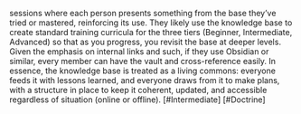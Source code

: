 sessions where each person presents something from the base they’ve tried or mastered, reinforcing its use. They likely use the knowledge base to create standard training curricula for the three tiers (Beginner, Intermediate, Advanced) so that as you progress, you revisit the base at deeper levels. Given the emphasis on internal links and such, if they use Obsidian or similar, every member can have the vault and cross-reference easily. In essence, the knowledge base is treated as a living commons: everyone feeds it with lessons learned, and everyone draws from it to make plans, with a structure in place to keep it coherent, updated, and accessible regardless of situation (online or offline). [#Intermediate] [#Doctrine]